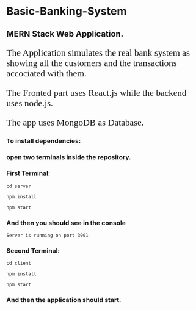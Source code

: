# Basic-Banking-System

<h2> MERN Stack Web Application. </h2>

<p style="font-size:1.5rem ; font-family:'Times-New-Roman'">The Application simulates the real bank system as showing all the customers and the transactions accociated with them.</p>

<p style="font-size:1.5rem ; font-family:'Times-New-Roman'">The Fronted part uses React.js while the backend uses node.js.</p>

<p style="font-size:1.5rem ; font-family:'Times-New-Roman'">The app uses MongoDB as Database.</p>

<h3> To install dependencies: </h3>

<h3> open two terminals inside the repository. </h3>

<h3> First Terminal: </h3>

```
cd server

npm install

npm start
```

<h3>And then you should see in the console</h3>

```
Server is running on port 3001
```

<h3> Second Terminal: </h3>

```
cd client

npm install

npm start
```

<h3>And then the application should start.</h3>
